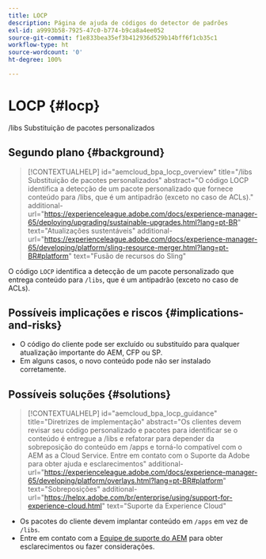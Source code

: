 ```yaml
---
title: LOCP
description: Página de ajuda de códigos do detector de padrões
exl-id: a9993b58-7925-47c0-b774-b9ca8a4ee052
source-git-commit: f1e833bea35ef3b412936d529b14bff6f1cb35c1
workflow-type: ht
source-wordcount: '0'
ht-degree: 100%

---
```


# LOCP {#locp}

/libs Substituição de pacotes personalizados

## Segundo plano {#background}

>[!CONTEXTUALHELP]
>id="aemcloud_bpa_locp_overview"
>title="/libs Substituição de pacotes personalizados"
>abstract="O código LOCP identifica a detecção de um pacote personalizado que fornece conteúdo para /libs, que é um antipadrão (exceto no caso de ACLs)."
>additional-url="https://experienceleague.adobe.com/docs/experience-manager-65/deploying/upgrading/sustainable-upgrades.html?lang=pt-BR" text="Atualizações sustentáveis"
>additional-url="https://experienceleague.adobe.com/docs/experience-manager-65/developing/platform/sling-resource-merger.html?lang=pt-BR#platform" text="Fusão de recursos do Sling"

O código `LOCP` identifica a detecção de um pacote personalizado que entrega conteúdo para `/libs`, que é um antipadrão (exceto no caso de ACLs).

## Possíveis implicações e riscos {#implications-and-risks}

* O código do cliente pode ser excluído ou substituído para qualquer atualização importante do AEM, CFP ou SP.
* Em alguns casos, o novo conteúdo pode não ser instalado corretamente.

## Possíveis soluções {#solutions}

>[!CONTEXTUALHELP]
>id="aemcloud_bpa_locp_guidance"
>title="Diretrizes de implementação"
>abstract="Os clientes devem revisar seu código personalizado e pacotes para identificar se o conteúdo é entregue a /libs e refatorar para depender da sobreposição do conteúdo em /apps e torná-lo compatível com o AEM as a Cloud Service. Entre em contato com o Suporte da Adobe para obter ajuda e esclarecimentos"
>additional-url="https://experienceleague.adobe.com/docs/experience-manager-65/developing/platform/overlays.html?lang=pt-BR#platform" text="Sobreposições"
>additional-url="https://helpx.adobe.com/br/enterprise/using/support-for-experience-cloud.html" text="Suporte da Experience Cloud"

* Os pacotes do cliente devem implantar conteúdo em `/apps` em vez de `/libs`.
* Entre em contato com a [Equipe de suporte do AEM](https://helpx.adobe.com/br/enterprise/using/support-for-experience-cloud.html) para obter esclarecimentos ou fazer considerações.
